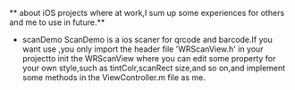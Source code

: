 ** about iOS projects where at work,I sum up some experiences for others and me to use in future.**

- scanDemo 
ScanDemo is a ios scaner for qrcode and barcode.If you want use ,you only import the header file 'WRScanView.h' in your projectto init the WRScanView where you can edit some property for your own style,such as tintColr,scanRect size,and so on,and implement some methods in the ViewController.m file as me.
